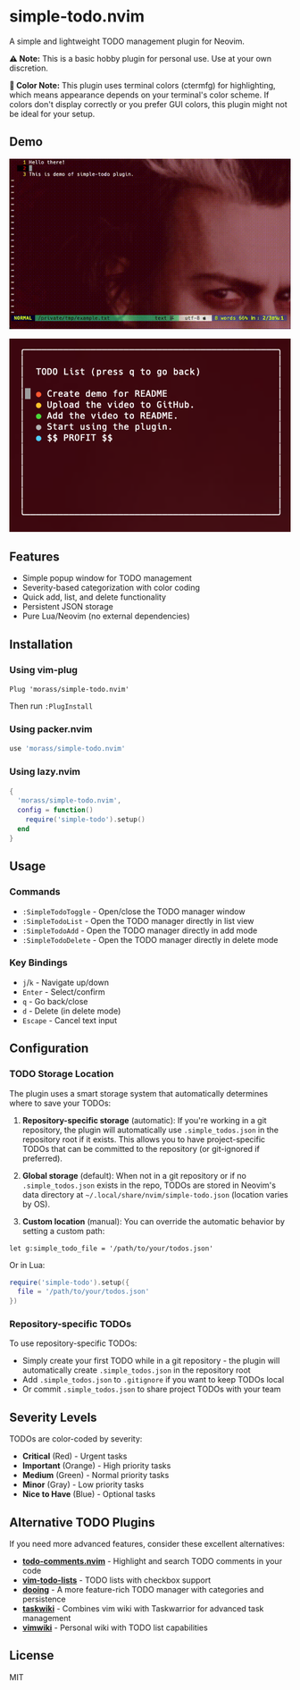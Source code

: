 # simple-todo.nvim

A simple and lightweight TODO management plugin for Neovim.

**⚠️ Note:** This is a basic hobby plugin for personal use. Use at your own discretion.

**🎨 Color Note:** This plugin uses terminal colors (ctermfg) for highlighting, which means appearance depends on your terminal's color scheme. If colors don't display correctly or you prefer GUI colors, this plugin might not be ideal for your setup.

## Demo

![simple-todo.nvim demo](assets/demo.gif)

![simple-todo.nvim screenshot](assets/demo.png)

## Features

- Simple popup window for TODO management
- Severity-based categorization with color coding
- Quick add, list, and delete functionality
- Persistent JSON storage
- Pure Lua/Neovim (no external dependencies)

## Installation

### Using vim-plug

```vim
Plug 'morass/simple-todo.nvim'
```

Then run `:PlugInstall`

### Using packer.nvim

```lua
use 'morass/simple-todo.nvim'
```

### Using lazy.nvim

```lua
{
  'morass/simple-todo.nvim',
  config = function()
    require('simple-todo').setup()
  end
}
```

## Usage

### Commands

- `:SimpleTodoToggle` - Open/close the TODO manager window
- `:SimpleTodoList` - Open the TODO manager directly in list view
- `:SimpleTodoAdd` - Open the TODO manager directly in add mode
- `:SimpleTodoDelete` - Open the TODO manager directly in delete mode

### Key Bindings

- `j`/`k` - Navigate up/down
- `Enter` - Select/confirm
- `q` - Go back/close
- `d` - Delete (in delete mode)
- `Escape` - Cancel text input

## Configuration

### TODO Storage Location

The plugin uses a smart storage system that automatically determines where to save your TODOs:

1. **Repository-specific storage** (automatic): If you're working in a git repository, the plugin will automatically use `.simple_todos.json` in the repository root if it exists. This allows you to have project-specific TODOs that can be committed to the repository (or git-ignored if preferred).

2. **Global storage** (default): When not in a git repository or if no `.simple_todos.json` exists in the repo, TODOs are stored in Neovim's data directory at `~/.local/share/nvim/simple-todo.json` (location varies by OS).

3. **Custom location** (manual): You can override the automatic behavior by setting a custom path:

```vim
let g:simple_todo_file = '/path/to/your/todos.json'
```

Or in Lua:

```lua
require('simple-todo').setup({
  file = '/path/to/your/todos.json'
})
```

### Repository-specific TODOs

To use repository-specific TODOs:
- Simply create your first TODO while in a git repository - the plugin will automatically create `.simple_todos.json` in the repository root
- Add `.simple_todos.json` to `.gitignore` if you want to keep TODOs local
- Or commit `.simple_todos.json` to share project TODOs with your team

## Severity Levels

TODOs are color-coded by severity:
- **Critical** (Red) - Urgent tasks
- **Important** (Orange) - High priority tasks
- **Medium** (Green) - Normal priority tasks
- **Minor** (Gray) - Low priority tasks
- **Nice to Have** (Blue) - Optional tasks

## Alternative TODO Plugins

If you need more advanced features, consider these excellent alternatives:

- [**todo-comments.nvim**](https://github.com/folke/todo-comments.nvim) - Highlight and search TODO comments in your code
- [**vim-todo-lists**](https://github.com/aserebryakov/vim-todo-lists) - TODO lists with checkbox support
- [**dooing**](https://github.com/atiladefreitas/dooing) - A more feature-rich TODO manager with categories and persistence
- [**taskwiki**](https://github.com/tools-life/taskwiki) - Combines vim wiki with Taskwarrior for advanced task management
- [**vimwiki**](https://github.com/vimwiki/vimwiki) - Personal wiki with TODO list capabilities

## License

MIT
